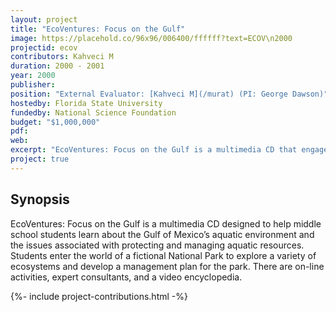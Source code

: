 ```yaml
---
layout: project
title: "EcoVentures: Focus on the Gulf"
image: https://placehold.co/96x96/006400/ffffff?text=ECOV\n2000
projectid: ecov
contributors: Kahveci M
duration: 2000 - 2001
year: 2000
publisher:
position: "External Evaluator: [Kahveci M](/murat) (PI: George Dawson)"
hostedby: Florida State University
fundedby: National Science Foundation
budget: "$1,000,000"
pdf:
web:
excerpt: "EcoVentures: Focus on the Gulf is a multimedia CD that engages middle school students in exploring the Gulf of Mexico's aquatic environment, fostering awareness of  challenges in protecting its resources."
project: true
---
```


## Synopsis

EcoVentures: Focus on the Gulf is a multimedia CD designed to help middle school students learn about the Gulf of Mexico’s aquatic environment and the issues associated with protecting and managing aquatic resources. Students enter the world of a fictional National Park to explore a variety of ecosystems and develop a management plan for the park. There are on-line activities, expert consultants, and a video encyclopedia.

{%- include project-contributions.html -%}